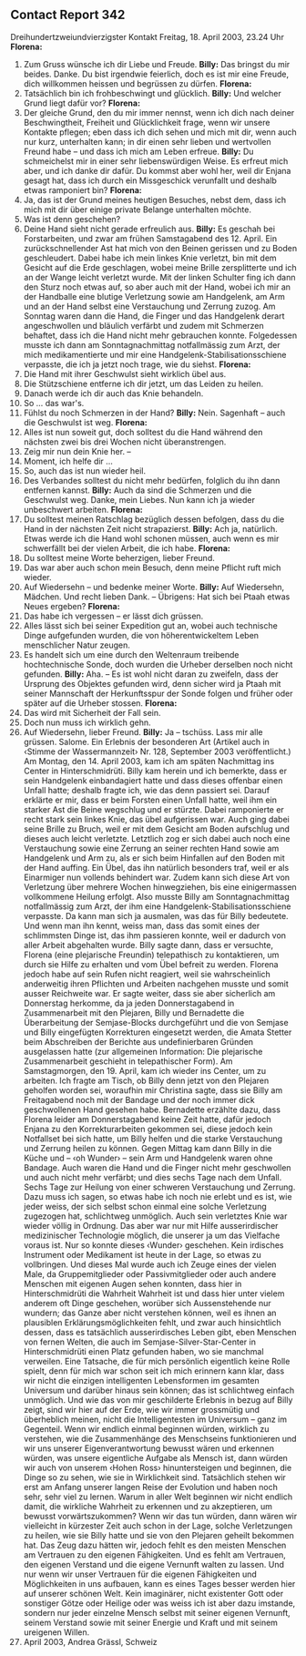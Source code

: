 ## Contact Report 342
Dreihundertzweiundvierzigster Kontakt
Freitag, 18. April 2003, 23.24 Uhr
**Florena:**
1. Zum Gruss wünsche ich dir Liebe und Freude.
**Billy:**
Das bringst du mir beides. Danke. Du bist irgendwie feierlich, doch es ist mir eine Freude, dich willkommen heissen und begrüssen zu dürfen.
**Florena:**
2. Tatsächlich bin ich frohbeschwingt und glücklich.
**Billy:**
Und welcher Grund liegt dafür vor?
**Florena:**
3. Der gleiche Grund, den du mir immer nennst, wenn ich dich nach deiner Beschwingtheit, Freiheit und Glücklichkeit frage, wenn wir unsere Kontakte pflegen; eben dass ich dich sehen und mich mit dir, wenn auch nur kurz, unterhalten kann; in dir einen sehr lieben und wertvollen Freund habe – und dass ich mich am Leben erfreue.
**Billy:**
Du schmeichelst mir in einer sehr liebenswürdigen Weise. Es erfreut mich aber, und ich danke dir dafür. Du kommst aber wohl her, weil dir Enjana gesagt hat, dass ich durch ein Missgeschick verunfallt und deshalb etwas ramponiert bin?
**Florena:**
4. Ja, das ist der Grund meines heutigen Besuches, nebst dem, dass ich mich mit dir über einige private Belange unterhalten möchte.
5. Was ist denn geschehen?
6. Deine Hand sieht nicht gerade erfreulich aus.
**Billy:**
Es geschah bei Forstarbeiten, und zwar am frühen Samstagabend des 12. April. Ein zurückschnellender Ast hat mich von den Beinen gerissen und zu Boden geschleudert. Dabei habe ich mein linkes Knie verletzt, bin mit dem Gesicht auf die Erde geschlagen, wobei meine Brille zersplitterte und ich an der Wange leicht verletzt wurde. Mit der linken Schulter fing ich dann den Sturz noch etwas auf, so aber auch mit der Hand, wobei ich mir an der Handballe eine blutige Verletzung sowie am Handgelenk, am Arm und an der Hand selbst eine Verstauchung und Zerrung zuzog. Am Sonntag waren dann die Hand, die Finger und das Handgelenk derart angeschwollen und bläulich verfärbt und zudem mit Schmerzen behaftet, dass ich die Hand nicht mehr gebrauchen konnte. Folgedessen musste ich dann am Sonntagnachmittag notfallmässig zum Arzt, der mich medikamentierte und mir eine Handgelenk-Stabilisationsschiene verpasste, die ich ja jetzt noch trage, wie du siehst.
**Florena:**
7. Die Hand mit ihrer Geschwulst sieht wirklich übel aus.
8. Die Stützschiene entferne ich dir jetzt, um das Leiden zu heilen.
9. Danach werde ich dir auch das Knie behandeln.
10. So … das war's.
11. Fühlst du noch Schmerzen in der Hand?
**Billy:**
Nein. Sagenhaft – auch die Geschwulst ist weg.
**Florena:**
12. Alles ist nun soweit gut, doch solltest du die Hand während den nächsten zwei bis drei Wochen nicht überanstrengen.
13. Zeig mir nun dein Knie her. –
14. Moment, ich helfe dir …
15. So, auch das ist nun wieder heil.
16. Des Verbandes solltest du nicht mehr bedürfen, folglich du ihn dann entfernen kannst.
**Billy:**
Auch da sind die Schmerzen und die Geschwulst weg. Danke, mein Liebes. Nun kann ich ja wieder unbeschwert arbeiten.
**Florena:**
17. Du solltest meinen Ratschlag bezüglich dessen befolgen, dass du die Hand in der nächsten Zeit nicht strapazierst.
**Billy:**
Ach ja, natürlich. Etwas werde ich die Hand wohl schonen müssen, auch wenn es mir schwerfällt bei der vielen Arbeit, die ich habe.
**Florena:**
18. Du solltest meine Worte beherzigen, lieber Freund.
19. Das war aber auch schon mein Besuch, denn meine Pflicht ruft mich wieder.
20. Auf Wiedersehn – und bedenke meiner Worte.
**Billy:**
Auf Wiedersehn, Mädchen. Und recht lieben Dank. – Übrigens: Hat sich bei Ptaah etwas Neues ergeben?
**Florena:**
21. Das habe ich vergessen – er lässt dich grüssen.
22. Alles lässt sich bei seiner Expedition gut an, wobei auch technische Dinge aufgefunden wurden, die von höherentwickeltem Leben menschlicher Natur zeugen.
23. Es handelt sich um eine durch den Weltenraum treibende hochtechnische Sonde, doch wurden die Urheber derselben noch nicht gefunden.
**Billy:**
Aha. – Es ist wohl nicht daran zu zweifeln, dass der Ursprung des Objektes gefunden wird, denn sicher wird ja Ptaah mit seiner Mannschaft der Herkunftsspur der Sonde folgen und früher oder später auf die Urheber stossen.
**Florena:**
24. Das wird mit Sicherheit der Fall sein.
25. Doch nun muss ich wirklich gehn.
26. Auf Wiedersehn, lieber Freund.
**Billy:**
Ja – tschüss. Lass mir alle grüssen. Salome.
Ein Erlebnis der besonderen Art
(Artikel auch in ‹Stimme der Wassermannzeit› Nr. 128, September 2003 veröffentlicht.)
Am Montag, den 14. April 2003, kam ich am späten Nachmittag ins Center in Hinterschmidrüti. Billy kam herein und ich bemerkte, dass er sein Handgelenk einbandagiert hatte und dass dieses offenbar einen Unfall hatte; deshalb fragte ich, wie das denn passiert sei. Darauf erklärte er mir, dass er beim Forsten einen Unfall hatte, weil ihm ein starker Ast die Beine wegschlug und er stürzte. Dabei ramponierte er recht stark sein linkes Knie, das übel aufgerissen war. Auch ging dabei seine Brille zu Bruch, weil er mit dem Gesicht am Boden aufschlug und dieses auch leicht verletzte. Letztlich zog er sich dabei auch noch eine Verstauchung sowie eine Zerrung an seiner rechten Hand sowie am Handgelenk und Arm zu, als er sich beim Hinfallen auf den Boden mit der Hand auffing. Ein Übel, das ihn natürlich besonders traf, weil er als Einarmiger nun vollends behindert war. Zudem kann sich diese Art von Verletzung über mehrere Wochen hinwegziehen, bis eine einigermassen vollkommene Heilung erfolgt. Also musste Billy am Sonntagnachmittag notfallmässig zum Arzt, der ihm eine Handgelenk-Stabilisationsschiene verpasste. Da kann man sich ja ausmalen, was das für Billy bedeutete. Und wenn man ihn kennt, weiss man, dass das somit eines der schlimmsten Dinge ist, das ihm passieren konnte, weil er dadurch von aller Arbeit abgehalten wurde.
Billy sagte dann, dass er versuchte, Florena (eine plejarische Freundin) telepathisch zu kontaktieren, um durch sie Hilfe zu erhalten und vom Übel befreit zu werden. Florena jedoch habe auf sein Rufen nicht reagiert, weil sie wahrscheinlich anderweitig ihren Pflichten und Arbeiten nachgehen musste und somit ausser Reichweite war. Er sagte weiter, dass sie aber sicherlich am Donnerstag herkomme, da ja jeden Donnerstagabend in Zusammenarbeit mit den Plejaren, Billy und Bernadette die Überarbeitung der Semjase-Blocks durchgeführt und die von Semjase und Billy eingefügten Korrekturen eingesetzt werden, die Amata Stetter beim Abschreiben der Berichte aus undefinierbaren Gründen ausgelassen hatte (zur allgemeinen Information: Die plejarische Zusammenarbeit geschieht in telepathischer Form).
Am Samstagmorgen, den 19. April, kam ich wieder ins Center, um zu arbeiten. Ich fragte am Tisch, ob Billy denn jetzt von den Plejaren geholfen worden sei, woraufhin mir Christina sagte, dass sie Billy am Freitagabend noch mit der Bandage und der noch immer dick geschwollenen Hand gesehen habe. Bernadette erzählte dazu, dass Florena leider am Donnerstagabend keine Zeit hatte, dafür jedoch Enjana zu den Korrekturarbeiten gekommen sei, diese jedoch kein Notfallset bei sich hatte, um Billy helfen und die starke Verstauchung und Zerrung heilen zu können. Gegen Mittag kam dann Billy in die Küche und – ‹oh Wunder› – sein Arm und Handgelenk waren ohne Bandage. Auch waren die Hand und die Finger nicht mehr geschwollen und auch nicht mehr verfärbt; und dies sechs Tage nach dem Unfall. Sechs Tage zur Heilung von einer schweren Verstauchung und Zerrung. Dazu muss ich sagen, so etwas habe ich noch nie erlebt und es ist, wie jeder weiss, der sich selbst schon einmal eine solche Verletzung zugezogen hat, schlichtweg unmöglich. Auch sein verletztes Knie war wieder völlig in Ordnung. Das aber war nur mit Hilfe ausserirdischer medizinischer Technologie möglich, die unserer ja um das Vielfache voraus ist. Nur so konnte dieses ‹Wunder› geschehen. Kein irdisches Instrument oder Medikament ist heute in der Lage, so etwas zu vollbringen.
Und dieses Mal wurde auch ich Zeuge eines der vielen Male, da Gruppemitglieder oder Passivmitglieder oder auch andere Menschen mit eigenen Augen sehen konnten, dass hier in Hinterschmidrüti die Wahrheit Wahrheit ist und dass hier unter vielem anderem oft Dinge geschehen, worüber sich Aussenstehende nur wundern; das Ganze aber nicht verstehen können, weil es ihnen an plausiblen Erklärungsmöglichkeiten fehlt, und zwar auch hinsichtlich dessen, dass es tatsächlich ausserirdisches Leben gibt, eben Menschen von fernen Welten, die auch im Semjase-Silver-Star-Center in Hinterschmidrüti einen Platz gefunden haben, wo sie manchmal verweilen. Eine Tatsache, die für mich persönlich eigentlich keine Rolle spielt, denn für mich war schon seit ich mich erinnern kann klar, dass wir nicht die einzigen intelligenten Lebensformen im gesamten Universum und darüber hinaus sein können; das ist schlichtweg einfach unmöglich.
Und wie das von mir geschilderte Erlebnis in bezug auf Billy zeigt, sind wir hier auf der Erde, wie wir immer grossmütig und überheblich meinen, nicht die Intelligentesten im Universum – ganz im Gegenteil. Wenn wir endlich einmal beginnen würden, wirklich zu verstehen, wie die Zusammenhänge des Menschseins funktionieren und wir uns unserer Eigenverantwortung bewusst wären und erkennen würden, was unsere eigentliche Aufgabe als Mensch ist, dann würden wir auch von unserem ‹Hohen Ross› hinuntersteigen und beginnen, die Dinge so zu sehen, wie sie in Wirklichkeit sind. Tatsächlich stehen wir erst am Anfang unserer langen Reise der Evolution und haben noch sehr, sehr viel zu lernen. Warum in aller Welt beginnen wir nicht endlich damit, die wirkliche Wahrheit zu erkennen und zu akzeptieren, um bewusst vorwärtszukommen? Wenn wir das tun würden, dann wären wir vielleicht in kürzester Zeit auch schon in der Lage, solche Verletzungen zu heilen, wie sie Billy hatte und sie von den Plejaren geheilt bekommen hat. Das Zeug dazu hätten wir, jedoch fehlt es den meisten Menschen am Vertrauen zu den eigenen Fähigkeiten. Und es fehlt am Vertrauen, den eigenen Verstand und die eigene Vernunft walten zu lassen. Und nur wenn wir unser Vertrauen für die eigenen Fähigkeiten und Möglichkeiten in uns aufbauen, kann es eines Tages besser werden hier auf unserer schönen Welt. Kein imaginärer, nicht existenter Gott oder sonstiger Götze oder Heilige oder was weiss ich ist aber dazu imstande, sondern nur jeder einzelne Mensch selbst mit seiner eigenen Vernunft, seinem Verstand sowie mit seiner Energie und Kraft und mit seinem ureigenen Willen.
23. April 2003, Andrea Grässl, Schweiz